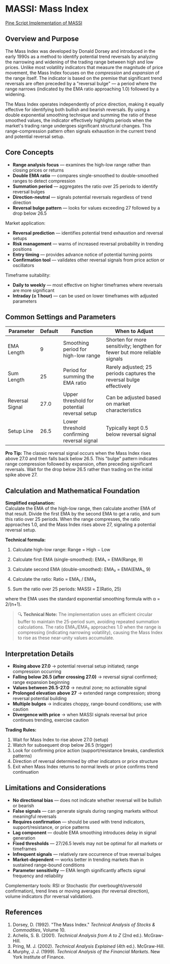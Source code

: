 # MASSI: Mass Index

[Pine Script Implementation of MASSI](https://github.com/mihakralj/pinescript/blob/main/indicators/volatility/massi.pine)

## Overview and Purpose

The Mass Index was developed by Donald Dorsey and introduced in the early 1990s as a method to identify potential trend reversals by analyzing the narrowing and widening of the trading range between high and low prices. Unlike most volatility indicators that measure the magnitude of price movement, the Mass Index focuses on the *compression* and *expansion* of the range itself. The indicator is based on the premise that significant trend reversals are often preceded by a "reversal bulge" — a period where the range narrows (indicated by the EMA ratio approaching 1.0) followed by a widening.

The Mass Index operates independently of price direction, making it equally effective for identifying both bullish and bearish reversals. By using a double exponential smoothing technique and summing the ratio of these smoothed values, the indicator effectively highlights periods when the market's trading range undergoes significant structural changes. This range-compression pattern often signals exhaustion in the current trend and potential reversal setup.

## Core Concepts

* **Range analysis focus** — examines the high-low range rather than closing prices or returns
* **Double EMA ratio** — compares single-smoothed to double-smoothed ranges to detect compression
* **Summation period** — aggregates the ratio over 25 periods to identify reversal bulges
* **Direction-neutral** — signals potential reversals regardless of trend direction
* **Reversal bulge pattern** — looks for values exceeding 27 followed by a drop below 26.5

Market application:

* **Reversal prediction** — identifies potential trend exhaustion and reversal setups
* **Risk management** — warns of increased reversal probability in trending positions
* **Entry timing** — provides advance notice of potential turning points
* **Confirmation tool** — validates other reversal signals from price action or oscillators

Timeframe suitability:

* **Daily to weekly** — most effective on higher timeframes where reversals are more significant
* **Intraday (≥ 1 hour)** — can be used on lower timeframes with adjusted parameters

## Common Settings and Parameters

| Parameter | Default | Function | When to Adjust |
|-----------|---------|----------|---------------|
| EMA Length | 9 | Smoothing period for high-low range | Shorten for more sensitivity; lengthen for fewer but more reliable signals |
| Sum Length | 25 | Period for summing the EMA ratio | Rarely adjusted; 25 periods captures the reversal bulge effectively |
| Reversal Signal | 27.0 | Upper threshold for potential reversal setup | Can be adjusted based on market characteristics |
| Setup Line | 26.5 | Lower threshold confirming reversal signal | Typically kept 0.5 below reversal signal |

**Pro Tip:** The classic reversal signal occurs when the Mass Index rises above 27.0 and then falls back below 26.5. This "bulge" pattern indicates range compression followed by expansion, often preceding significant reversals. Wait for the drop below 26.5 rather than trading on the initial spike above 27.

## Calculation and Mathematical Foundation

**Simplified explanation:**  
Calculate the EMA of the high-low range, then calculate another EMA of that result. Divide the first EMA by the second EMA to get a ratio, and sum this ratio over 25 periods. When the range compresses, the ratio approaches 1.0, and the Mass Index rises above 27, signaling a potential reversal setup.

**Technical formula:**

1. Calculate high-low range:
   Range = High − Low

2. Calculate first EMA (single-smoothed):
   EMA₁ = EMA(Range, 9)

3. Calculate second EMA (double-smoothed):
   EMA₂ = EMA(EMA₁, 9)

4. Calculate the ratio:
   Ratio = EMA₁ / EMA₂

5. Sum the ratio over 25 periods:
   MASSI = Σ(Ratio, 25)

where the EMA uses the standard exponential smoothing formula with α = 2/(n+1).

> 🔍 **Technical Note:** The implementation uses an efficient circular buffer to maintain the 25-period sum, avoiding repeated summation calculations. The ratio EMA₁/EMA₂ approaches 1.0 when the range is compressing (indicating narrowing volatility), causing the Mass Index to rise as these near-unity values accumulate.

## Interpretation Details

* **Rising above 27.0** → potential reversal setup initiated; range compression occurring
* **Falling below 26.5 (after crossing 27.0)** → reversal signal confirmed; range expansion beginning
* **Values between 26.5-27.0** → neutral zone; no actionable signal
* **Prolonged elevation above 27** → extended range compression; strong reversal potential building
* **Multiple bulges** → indicates choppy, range-bound conditions; use with caution
* **Divergence with price** → when MASSI signals reversal but price continues trending, exercise caution

**Trading Rules:**
1. Wait for Mass Index to rise above 27.0 (setup)
2. Watch for subsequent drop below 26.5 (trigger)
3. Look for confirming price action (support/resistance breaks, candlestick patterns)
4. Direction of reversal determined by other indicators or price structure
5. Exit when Mass Index returns to normal levels or price confirms trend continuation

## Limitations and Considerations

* **No directional bias** — does not indicate whether reversal will be bullish or bearish
* **False signals** — can generate signals during ranging markets without meaningful reversals
* **Requires confirmation** — should be used with trend indicators, support/resistance, or price patterns
* **Lag component** — double EMA smoothing introduces delay in signal generation
* **Fixed thresholds** — 27/26.5 levels may not be optimal for all markets or timeframes
* **Infrequent signals** — relatively rare occurrence of true reversal bulges
* **Market-dependent** — works better in trending markets than in sustained range-bound conditions
* **Parameter sensitivity** — EMA length significantly affects signal frequency and reliability

Complementary tools: RSI or Stochastic (for overbought/oversold confirmation), trend lines or moving averages (for reversal direction), volume indicators (for reversal validation).

## References

1. Dorsey, D. (1992). "The Mass Index." *Technical Analysis of Stocks & Commodities*, Volume 10.
2. Achelis, S. B. (2001). *Technical Analysis from A to Z* (2nd ed.). McGraw-Hill.
3. Pring, M. J. (2002). *Technical Analysis Explained* (4th ed.). McGraw-Hill.
4. Murphy, J. J. (1999). *Technical Analysis of the Financial Markets*. New York Institute of Finance.
